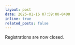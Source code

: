 ```yaml
---
layout: post
date: 2025-01-16 07:59:00-0400
inline: true
related_posts: false
---
```


Registrations are now closed.
